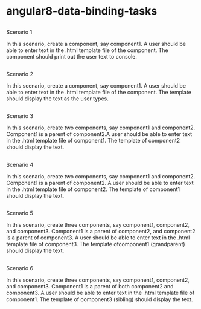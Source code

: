 # angular8-data-binding-tasks
##
Scenario 1 

In this scenario, create a component, say component1. A user should be able to enter text in the .html template file of the component. The component should print out the user text to console.

##
Scenario 2

In this scenario, create a component, say component1. A user should be able to enter text in the .html template file of the component. The template should display the text as the user types.

##
Scenario 3

In this scenario, create two components, say component1 and component2. Component1 is a parent of component2.A user should be able to enter text in the .html template file of component1. The template of component2 should display the text.

##
Scenario 4

In this scenario, create two components, say component1 and component2. Component1 is a
parent of component2. A user should be able to enter text in the .html template file of component2. The template of component1 should display the text.

##
Scenario 5

In this scenario, create three components, say component1, component2, and component3.
Component1 is a parent of component2, and component2 is a parent of component3. A user should be able to enter text in the .html template file of component3. The template ofcomponent1 (grandparent) should display the text.

##
Scenario 6

In this scenario, create three components, say component1, component2, and component3.
Component1 is a parent of both component2 and component3. A user should be able to enter text in the .html template file of component1. The template of component3 (sibling) should display the text.

